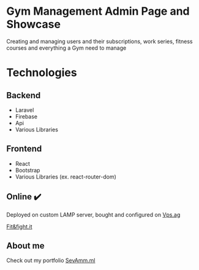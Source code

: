 # Gym Management Admin Page and Showcase

Creating and managing users and their subscriptions, work series, fitness courses and everything a Gym need to manage

# Technologies

## Backend

<ul>
  <li>Laravel</li>
   <li>Firebase</li>
   <li>Api</li>
   <li>Various Libraries</li>
  </ul>

## Frontend

<ul>
  <li>React</li>
   <li>Bootstrap</li>
   <li>Various Libraries (ex. react-router-dom)</li>
  </ul>
  
## Online :heavy_check_mark:

Deployed on custom LAMP server, bought and configured on [Vps.ag](https://vps.ag)

[Fit&fight.it](https://fitandfight.it/)





## About me

Check out my portfolio [SevAmm.ml](https://sevamm.ml)


